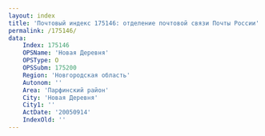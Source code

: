 ```yaml
---
layout: index
title: 'Почтовый индекс 175146: отделение почтовой связи Почты России'
permalink: /175146/
data:
    Index: 175146
    OPSName: 'Новая Деревня'
    OPSType: О
    OPSSubm: 175200
    Region: 'Новгородская область'
    Autonom: ''
    Area: 'Парфинский район'
    City: 'Новая Деревня'
    City1: ''
    ActDate: '20050914'
    IndexOld: ''
---
```


